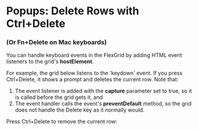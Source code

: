 Popups: Delete Rows with Ctrl+Delete
====================================

### (Or Fn+Delete on Mac keyboards)

You can handle keyboard events in the FlexGrid by adding HTML event listeners to the grid's **hostElement**.

For example, the grid below listens to the 'keydown' event.
If you press Ctrl+Delete, it shows a prompt and deletes the current row. Note that:

1.  The event listener is added with the **capture** parameter set to true, so it is called before the grid gets it, and
2.  The event handler calls the event's **preventDefault** method, so the grid does not handle the Delete key as it normally would.

Press Ctrl+Delete to remove the current row: